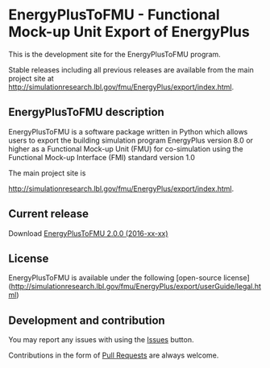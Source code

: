 # EnergyPlusToFMU - Functional Mock-up Unit Export of EnergyPlus

This is the development site for the EnergyPlusToFMU program.

Stable releases including all previous releases are available from the main project site
at http://simulationresearch.lbl.gov/fmu/EnergyPlus/export/index.html.

## EnergyPlusToFMU description

EnergyPlusToFMU is a software package written in Python which allows users to export the building simulation program EnergyPlus version 8.0 or higher as a Functional Mock-up Unit (FMU) for co-simulation using the Functional Mock-up Interface (FMI) standard version 1.0

The main project site is

http://simulationresearch.lbl.gov/fmu/EnergyPlus/export/index.html.

## Current release

Download [EnergyPlusToFMU 2.0.0 (2016-xx-xx)](https://github.com/lbl-srg/fmuexport-energyplus/releases/download/2.0.0/EnergyPlusToFMU-2.0.0.zip)

## License

EnergyPlusToFMU is available under the following [open-source license] (http://simulationresearch.lbl.gov/fmu/EnergyPlus/export/userGuide/legal.html)


## Development and contribution
You may report any issues with using the [Issues](https://github.com/lbl-srg/energyplustofmu/issues) button.

Contributions in the form of [Pull Requests](https://github.com/lbl-srg/energyplustofmu/pulls) are always welcome.